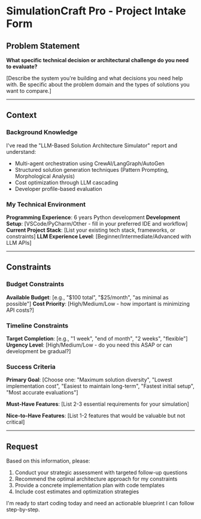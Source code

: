 # SimulationCraft Pro - Project Intake Form

## Problem Statement
**What specific technical decision or architectural challenge do you need to evaluate?**

[Describe the system you're building and what decisions you need help with. Be specific about the problem domain and the types of solutions you want to compare.]

---

## Context

### Background Knowledge
I've read the "LLM-Based Solution Architecture Simulator" report and understand:
- Multi-agent orchestration using CrewAI/LangGraph/AutoGen
- Structured solution generation techniques (Pattern Prompting, Morphological Analysis)
- Cost optimization through LLM cascading
- Developer profile-based evaluation

### My Technical Environment
**Programming Experience**: 6 years Python development
**Development Setup**: [VSCode/PyCharm/Other - fill in your preferred IDE and workflow]
**Current Project Stack**: [List your existing tech stack, frameworks, or constraints]
**LLM Experience Level**: [Beginner/Intermediate/Advanced with LLM APIs]

---

## Constraints

### Budget Constraints
**Available Budget**: [e.g., "$100 total", "$25/month", "as minimal as possible"]
**Cost Priority**: [High/Medium/Low - how important is minimizing API costs?]

### Timeline Constraints  
**Target Completion**: [e.g., "1 week", "end of month", "2 weeks", "flexible"]
**Urgency Level**: [High/Medium/Low - do you need this ASAP or can development be gradual?]

### Success Criteria
**Primary Goal**: [Choose one: "Maximum solution diversity", "Lowest implementation cost", "Easiest to maintain long-term", "Fastest initial setup", "Most accurate evaluations"]

**Must-Have Features**: [List 2-3 essential requirements for your simulation]

**Nice-to-Have Features**: [List 1-2 features that would be valuable but not critical]

---

## Request

Based on this information, please:
1. Conduct your strategic assessment with targeted follow-up questions
2. Recommend the optimal architecture approach for my constraints  
3. Provide a concrete implementation plan with code templates
4. Include cost estimates and optimization strategies

I'm ready to start coding today and need an actionable blueprint I can follow step-by-step.